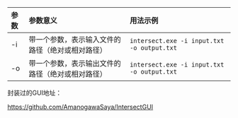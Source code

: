 | **参数** | **参数意义**                                     | **用法示例**                               |
| :------- | :----------------------------------------------- | :----------------------------------------- |
| -i       | 带一个参数，表示输入文件的路径（绝对或相对路径） | `intersect.exe -i input.txt -o output.txt` |
| -o       | 带一个参数，表示输出文件的路径（绝对或相对路径） | `intersect.exe -i input.txt -o output.txt` |

封装过的GUI地址：

https://github.com/AmanogawaSaya/IntersectGUI